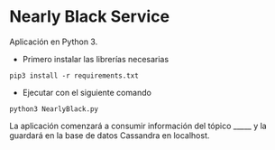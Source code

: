 # Nearly Black Service

Aplicación en Python 3.

- Primero instalar las librerías necesarias
```
pip3 install -r requirements.txt
```

- Ejecutar con el siguiente comando
```
python3 NearlyBlack.py
```

La aplicación comenzará a consumir información del tópico _____ y la guardará en la base de datos Cassandra en localhost.